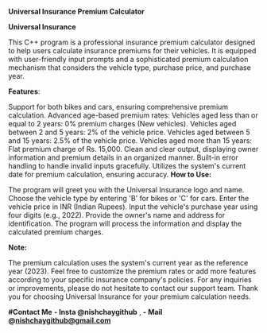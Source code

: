**Universal Insurance Premium Calculator**

**Universal Insurance**

This C++ program is a professional insurance premium calculator designed to help users calculate insurance premiums for their vehicles. It is equipped with user-friendly input prompts and a sophisticated premium calculation mechanism that considers the vehicle type, purchase price, and purchase year.

**Features**:

Support for both bikes and cars, ensuring comprehensive premium calculation.
Advanced age-based premium rates:
Vehicles aged less than or equal to 2 years: 0% premium charges (New vehicles).
Vehicles aged between 2 and 5 years: 2% of the vehicle price.
Vehicles aged between 5 and 15 years: 2.5% of the vehicle price.
Vehicles aged more than 15 years: Flat premium charge of Rs. 15,000.
Clean and clear output, displaying owner information and premium details in an organized manner.
Built-in error handling to handle invalid inputs gracefully.
Utilizes the system's current date for premium calculation, ensuring accuracy.
**How to Use:**

The program will greet you with the Universal Insurance logo and name.
Choose the vehicle type by entering 'B' for bikes or 'C' for cars.
Enter the vehicle price in INR (Indian Rupees).
Input the vehicle's purchase year using four digits (e.g., 2022).
Provide the owner's name and address for identification.
The program will process the information and display the calculated premium charges.

**Note:**

The premium calculation uses the system's current year as the reference year (2023).
Feel free to customize the premium rates or add more features according to your specific insurance company's policies.
For any inquiries or improvements, please do not hesitate to contact our support team. Thank you for choosing Universal Insurance for your premium calculation needs.

**#Contact Me** 
**- Insta @nishchaygithub** , 
**- Mail @nishchaygithub@gmail.com**
